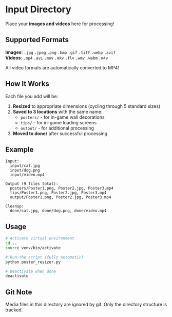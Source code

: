 # Input Directory

Place your **images and videos** here for processing!

## Supported Formats

**Images**: `.jpg` `.jpeg` `.png` `.bmp` `.gif` `.tiff` `.webp` `.avif`  
**Videos**: `.mp4` `.avi` `.mov` `.mkv` `.flv` `.wmv` `.webm` `.m4v`

All video formats are automatically converted to MP4!

## How It Works

Each file you add will be:
1. **Resized** to appropriate dimensions (cycling through 5 standard sizes)
2. **Saved to 3 locations** with the same name:
   - `posters/` - for in-game wall decorations
   - `tips/` - for in-game loading screens  
   - `output/` - for additional processing
3. **Moved to done/** after successful processing

## Example

```
Input:
  input/cat.jpg
  input/dog.png
  input/video.mp4

Output (9 files total):
  posters/Poster1.png, Poster2.jpg, Poster3.mp4
  tips/Poster1.png, Poster2.jpg, Poster3.mp4
  output/Poster1.png, Poster2.jpg, Poster3.mp4
  
Cleanup:
  done/cat.jpg, done/dog.png, done/video.mp4
```

## Usage

```bash
# Activate virtual environment
cd ..
source venv/bin/activate

# Run the script (fully automatic)
python poster_resizer.py

# Deactivate when done
deactivate
```

## Git Note
Media files in this directory are ignored by git. Only the directory structure is tracked.
